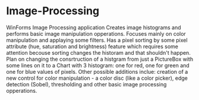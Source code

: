 # Image-Processing
WinForms Image Processing application
Creates image histograms and performs basic image manipulation opperations. Focuses mainly on color manipulation and applaying some
filters. Has a pixel sorting by some pixel attribute (hue, saturation and brightness) feature which requires some attention becouse 
sorting changes the historam and that shouldn't happen. Plan on changing the consrtruction of a histgram from just a PictureBox 
with some lines on it to a Chart with 3 histogram: one for red, one for green and one for blue values of pixels. Other possible
additions inclue: creation of a new control for color manipulation - a color disc (like a color picker), edge detection (Sobel),
thresholding and other basic image processing opperations.
